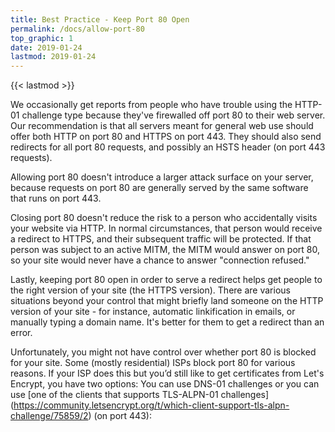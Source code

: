 ```yaml
---
title: Best Practice - Keep Port 80 Open
permalink: /docs/allow-port-80
top_graphic: 1
date: 2019-01-24
lastmod: 2019-01-24
---
```


{{< lastmod >}}

We occasionally get reports from people who have trouble using the HTTP-01 challenge type because they've firewalled off port 80 to their web server. Our recommendation is that all servers meant for general web use should offer both HTTP on port 80 and HTTPS on port 443. They should also send redirects for all port 80 requests, and possibly an HSTS header (on port 443 requests).

Allowing port 80 doesn't introduce a larger attack surface on your server, because requests on port 80 are generally served by the same software that runs on port 443.

Closing port 80 doesn't reduce the risk to a person who accidentally visits your website via HTTP. In normal circumstances, that person would receive a redirect to HTTPS, and their subsequent traffic will be protected. If that person was subject to an active MITM, the MITM would answer on port 80, so your site would never have a chance to answer "connection refused."

Lastly, keeping port 80 open in order to serve a redirect helps get people to the right version of your site (the HTTPS version). There are various situations beyond your control that might briefly land someone on the HTTP version of your site - for instance, automatic linkification in emails, or manually typing a domain name. It's better for them to get a redirect than an error.

Unfortunately, you might not have control over whether port 80 is blocked for your site. Some (mostly residential) ISPs block port 80 for various reasons. If your ISP does this but you’d still like to get certificates from Let's Encrypt, you have two options: You can use DNS-01 challenges or you can use \[one of the clients that supports TLS-ALPN-01 challenges\] (https://community.letsencrypt.org/t/which-client-support-tls-alpn-challenge/75859/2) (on port 443):